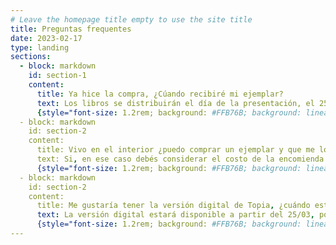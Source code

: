 ```yaml
---
# Leave the homepage title empty to use the site title
title: Preguntas frequentes
date: 2023-02-17
type: landing
sections:
  - block: markdown
    id: section-1
    content:
      title: Ya hice la compra, ¿Cúando recibiré mi ejemplar?
      text: Los libros se distribuirán el día de la presentación, el 25 de marzo. Aquellas personas que no asistan serán contactadas para coordinar la entrega luego de esa fecha.  
      {style="font-size: 1.2rem; background: #FFB76B; background: linear-gradient(to right, #FFB76B 0%, #FFA73D 30%, #FF7C00 60%, #FF7F04 100%); -webkit-background-clip: text; -webkit-text-fill-color: transparent;"}
  - block: markdown
    id: section-2
    content:
      title: Vivo en el interior ¿puedo comprar un ejemplar y que me lo envíen?
      text: Si, en ese caso debés considerar el costo de la encomienda. Comunícate con nosotros y coordinamos el envío para luego del 25/03.  
      {style="font-size: 1.2rem; background: #FFB76B; background: linear-gradient(to right, #FFB76B 0%, #FFA73D 30%, #FF7C00 60%, #FF7F04 100%); -webkit-background-clip: text; -webkit-text-fill-color: transparent;"}
  - block: markdown
    id: section-2
    content:
      title: Me gustaría tener la versión digital de Topia, ¿cuándo estará disponible?
      text: La versión digital estará disponible a partir del 25/03, por un costo de seis dólares y se podrá comprar tanto desde Uruguay como del exterior. A aquellas personas que compraron el formato impreso en la preventa se les enviará la copia de forma gratuita al correo electrónico con el que hicieron la compra.
      {style="font-size: 1.2rem; background: #FFB76B; background: linear-gradient(to right, #FFB76B 0%, #FFA73D 30%, #FF7C00 60%, #FF7F04 100%); -webkit-background-clip: text; -webkit-text-fill-color: transparent;"}
---
```

